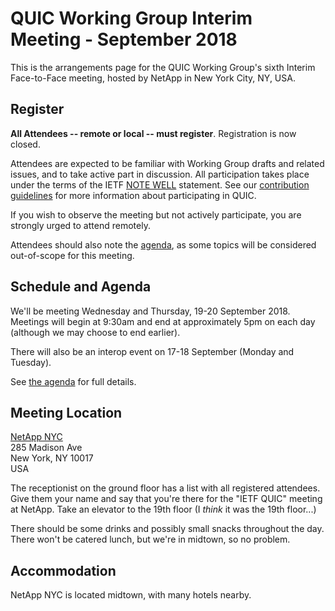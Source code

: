 # QUIC Working Group Interim Meeting - September 2018

This is the arrangements page for the QUIC Working Group's sixth Interim Face-to-Face meeting,
hosted by NetApp in New York City, NY, USA.

## Register

**All Attendees -- remote or local -- must register**. Registration is now closed.

Attendees are expected to be familiar with Working Group drafts and related issues, and to take active part in discussion. All participation takes place under the terms of the IETF [NOTE WELL](https://www.ietf.org/about/note-well.html) statement. See our [contribution guidelines](https://github.com/quicwg/base-drafts/blob/master/CONTRIBUTING.md) for more information about participating in QUIC.

If you wish to observe the meeting but not actively participate, you are strongly urged to attend remotely.

Attendees should also note the [agenda](agenda.md), as some topics will be considered out-of-scope for this meeting.


## Schedule and Agenda

We'll be meeting Wednesday and Thursday, 19-20 September 2018. Meetings will begin at 9:30am and end at
approximately 5pm on each day (although we may choose to end earlier).

There will also be an interop event on 17-18 September (Monday and Tuesday).

See [the agenda](agenda.md) for full details.


## Meeting Location

[NetApp NYC](https://goo.gl/maps/1sY2KLXkRS82) \
285 Madison Ave \
New York, NY 10017 \
USA

The receptionist on the ground floor has a list with all registered attendees. Give them your name and say that you're there for the "IETF QUIC" meeting at NetApp. Take an elevator to the 19th floor (I *think* it was the 19th floor...)

There should be some drinks and possibly small snacks throughout the day. There won't be catered lunch, but we're in midtown, so no problem.


## Accommodation

NetApp NYC is located midtown, with many hotels nearby.

